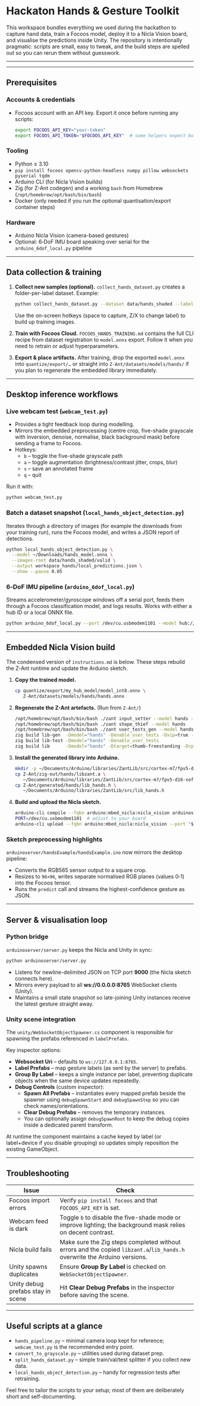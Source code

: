 # Hackaton Hands & Gesture Toolkit

This workspace bundles everything we used during the hackathon to capture hand
data, train a Focoos model, deploy it to a Nicla Vision board, and visualise the
predictions inside Unity. The repository is intentionally pragmatic: scripts
are small, easy to tweak, and the build steps are spelled out so you can rerun
them without guesswork.

---
---

## Prerequisites

### Accounts & credentials

* Focoos account with an API key. Export it once before running any scripts:
  ```bash
  export FOCOOS_API_KEY="your-token"
  export FOCOOS_API_TOKEN="$FOCOOS_API_KEY"  # some helpers expect both
  ```

### Tooling

* Python ≥ 3.10
* `pip install focoos opencv-python-headless numpy pillow websockets pyserial tqdm`
* Arduino CLI (for Nicla Vision builds)
* Zig (for Z-Ant codegen) and a working `bash` from Homebrew (`/opt/homebrew/opt/bash/bin/bash`)
* Docker (only needed if you run the optional quantisation/export container steps)

### Hardware

* Arduino Nicla Vision (camera-based gestures)
* Optional: 6‑DoF IMU board speaking over serial for the `arduino_6dof_local.py` pipeline

---

## Data collection & training

1. **Collect new samples (optional).** `collect_hands_dataset.py` creates a
   folder-per-label dataset. Example:
   ```bash
   python collect_hands_dataset.py --dataset data/hands_shaded --labels open pinch fist --camera 0 --five-shades
   ```
   Use the on-screen hotkeys (space to capture, Z/X to change label) to build up
   training images.

2. **Train with Focoos Cloud.** `FOCOOS_HANDS_TRAINING.md` contains the full CLI
   recipe from dataset registration to `model.onnx` export. Follow it when you
   need to retrain or adjust hyperparameters.

3. **Export & place artifacts.** After training, drop the exported `model.onnx`
   into `quantize/export/…` or straight into `Z-Ant/datasets/models/hands/` if
   you plan to regenerate the embedded library immediately.

---

## Desktop inference workflows

### Live webcam test (`webcam_test.py`)

* Provides a tight feedback loop during modelling.
* Mirrors the embedded preprocessing (centre crop, five-shade grayscale with
  inversion, denoise, normalise, black background mask) before sending a frame
  to Focoos.
* Hotkeys:
  * `b` – toggle the five-shade grayscale path
  * `a` – toggle augmentation (brightness/contrast jitter, crops, blur)
  * `s` – save an annotated frame
  * `q` – quit

Run it with:
```bash
python webcam_test.py
```

### Batch a dataset snapshot (`local_hands_object_detection.py`)

Iterates through a directory of images (for example the downloads from your
training run), runs the Focoos model, and writes a JSON report of detections.

```bash
python local_hands_object_detection.py \
  --model ~/Downloads/hands_model.onnx \
  --images-root data/hands_shaded/valid \
  --output workspace_hands/local_predictions.json \
  --show --pause 0.05
```

### 6‑DoF IMU pipeline (`arduino_6dof_local.py`)

Streams accelerometer/gyroscope windows off a serial port, feeds them through a
Focoos classification model, and logs results. Works with either a hub ID or a
local ONNX file.

```bash
python arduino_6dof_local.py --port /dev/cu.usbmodem1101 --model hub://your-imu-model --normalize
```

---

## Embedded Nicla Vision build

The condensed version of `instructions.md` is below. These steps rebuild the
Z-Ant runtime and update the Arduino sketch.

1. **Copy the trained model.**
   ```bash
   cp quantize/export/my_hub_model/model_int8.onnx \
      Z-Ant/datasets/models/hands/hands.onnx
   ```

2. **Regenerate the Z-Ant artefacts.** (Run from `Z-Ant/`)
   ```bash
   /opt/homebrew/opt/bash/bin/bash ./zant input_setter --model hands --shape 1,3,96,96
   /opt/homebrew/opt/bash/bin/bash ./zant shape_thief --model hands
   /opt/homebrew/opt/bash/bin/bash ./zant user_tests_gen --model hands --iterations 20 --normalize
   zig build lib-gen  -Dmodel="hands" -Denable_user_tests -Dxip=true -Dfuse -Ddo_export
   zig build lib-test -Dmodel="hands" -Denable_user_tests
   zig build lib      -Dmodel="hands" -Dtarget=thumb-freestanding -Dcpu=cortex_m7 -Dxip=true
   ```

3. **Install the generated library into Arduino.**
   ```bash
   mkdir -p ~/Documents/Arduino/libraries/ZantLib/src/cortex-m7/fpv5-d16-softfp
   cp Z-Ant/zig-out/hands/libzant.a \
      ~/Documents/Arduino/libraries/ZantLib/src/cortex-m7/fpv5-d16-softfp/ZantLib.a
   cp Z-Ant/generated/hands/lib_hands.h \
      ~/Documents/Arduino/libraries/ZantLib/src/lib_hands.h
   ```

4. **Build and upload the Nicla sketch.**
   ```bash
   arduino-cli compile --fqbn arduino:mbed_nicla:nicla_vision arduinoserver/handsExample
   PORT=/dev/cu.usbmodem1101  # adjust to your board
   arduino-cli upload --fqbn arduino:mbed_nicla:nicla_vision --port "$PORT" arduinoserver/handsExample
   ```

### Sketch preprocessing highlights

`arduinoserver/handsExample/handsExample.ino` now mirrors the desktop pipeline:

* Converts the RGB565 sensor output to a square crop.
* Resizes to `96×96`, writes separate normalised RGB planes (values 0‑1) into the
  Focoos tensor.
* Runs the `predict` call and streams the highest-confidence gesture as JSON.

---

## Server & visualisation loop

### Python bridge

`arduinoserver/server.py` keeps the Nicla and Unity in sync:

```bash
python arduinoserver/server.py
```

* Listens for newline-delimited JSON on TCP port **9000** (the Nicla sketch
  connects here).
* Mirrors every payload to all **ws://0.0.0.0:8765** WebSocket clients (Unity).
* Maintains a small state snapshot so late-joining Unity instances receive the
  latest gesture straight away.

### Unity scene integration

The `unity/WebSocketObjectSpawner.cs` component is responsible for spawning the
prefabs referenced in `labelPrefabs`.

Key inspector options:

* **Websocket Uri** – defaults to `ws://127.0.0.1:8765`.
* **Label Prefabs** – map gesture labels (as sent by the server) to prefabs.
* **Group By Label** – keeps a single instance per label, preventing duplicate
  objects when the same device updates repeatedly.
* **Debug Controls** (custom inspector):
  * **Spawn All Prefabs** – instantiates every mapped prefab beside the spawner
    using `debugSpawnStart` and `debugSpawnStep` so you can check names/orientations.
  * **Clear Debug Prefabs** – removes the temporary instances.
  * You can optionally assign `debugSpawnRoot` to keep the debug copies inside a
    dedicated parent transform.

At runtime the component maintains a cache keyed by label (or label+device if
you disable grouping) so updates simply reposition the existing GameObject.

---

## Troubleshooting

| Issue | Check |
| --- | --- |
| Focoos import errors | Verify `pip install focoos` and that `FOCOOS_API_KEY` is set. |
| Webcam feed is dark | Toggle `b` to disable the five-shade mode or improve lighting; the background mask relies on decent contrast. |
| Nicla build fails | Make sure the Zig steps completed without errors and the copied `libzant.a`/`lib_hands.h` overwrite the Arduino versions. |
| Unity spawns duplicates | Ensure **Group By Label** is checked on `WebSocketObjectSpawner`. |
| Unity debug prefabs stay in scene | Hit **Clear Debug Prefabs** in the inspector before saving the scene. |

---

## Useful scripts at a glance

* `hands_pipeline.py` – minimal camera loop kept for reference; `webcam_test.py`
  is the recommended entry point.
* `convert_to_grayscale.py` – utilities used during dataset prep.
* `split_hands_dataset.py` – simple train/val/test splitter if you collect new data.
* `local_hands_object_detection.py` – handy for regression tests after retraining.

Feel free to tailor the scripts to your setup; most of them are deliberately
short and self-documenting.

